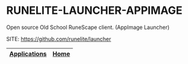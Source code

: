 # RUNELITE-LAUNCHER-APPIMAGE
 
 Open source Old School RuneScape client. (AppImage Launcher)
 
 SITE: https://github.com/runelite/launcher

 | [Applications](https://portable-linux-apps.github.io/apps.html) | [Home](https://portable-linux-apps.github.io)
 | --- | --- |
